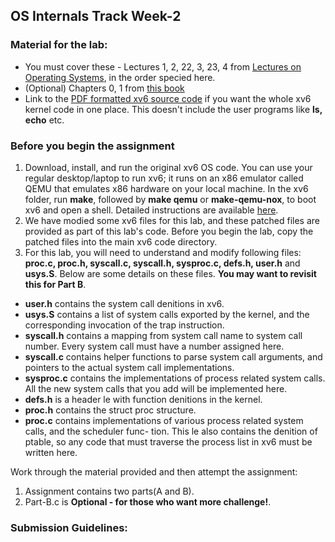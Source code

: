 ## OS Internals Track Week-2

### Material for the lab:

- You must cover these - Lectures 1, 2, 22, 3, 23, 4 from [Lectures on Operating Systems](https://www.cse.iitb.ac.in/~mythili/os/), in the order specied here.
- (Optional) Chapters 0, 1 from [this book](https://pdos.csail.mit.edu/6.828/2017/xv6/book-rev10.pdf)
- Link to the [PDF formatted xv6 source code](https://pdos.csail.mit.edu/6.828/2017/xv6/xv6-rev10.pdf) if you want the whole xv6 kernel code in one place. This doesn't include the user programs like **ls, echo** etc.

### Before you begin the assignment

1. Download, install, and run the original xv6 OS code. You can use your regular desktop/laptop to run xv6; it runs on an x86 emulator called QEMU that emulates x86 hardware on your local machine. In the xv6 folder, run **make**, followed by **make qemu** or **make-qemu-nox**, to boot xv6 and open a shell. Detailed instructions are available [here](https://www.cse.iitb.ac.in/~parthsangani/cs347m_s21/).
2. We have modied some xv6 files for this lab, and these patched files are provided as part of this lab's code. Before you begin the lab, copy the patched files into the main xv6 code directory.
3. For this lab, you will need to understand and modify following files: **proc.c, proc.h, syscall.c, syscall.h, sysproc.c, defs.h, user.h** and **usys.S**. Below are some details on these files. **You may want to revisit this for Part B**.
- **user.h** contains the system call denitions in xv6.
- **usys.S** contains a list of system calls exported by the kernel, and the corresponding invocation of the trap instruction.
- **syscall.h** contains a mapping from system call name to system call number. Every system call must have a number assigned here.
- **syscall.c** contains helper functions to parse system call arguments, and pointers to the actual system call implementations.
- **sysproc.c** contains the implementations of process related system calls. All the new system calls that you add will be implemented here.
- **defs.h** is a header le with function denitions in the kernel.
- **proc.h** contains the struct proc structure.
- **proc.c** contains implementations of various process related system calls, and the scheduler func- tion. This le also contains the denition of ptable, so any code that must traverse the process list in xv6 must be written here.

Work through the material provided and then attempt the assignment:
1. Assignment contains two parts(A and B).
2. Part-B.c is **Optional - for those who want more challenge!**.

### Submission Guidelines:

